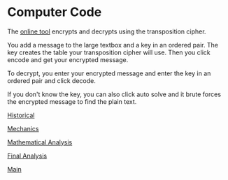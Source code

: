 # Computer Code

The 
[online tool](https://www.boxentriq.com/code-breaking/columnar-transposition-cipher)
encrypts and decrypts using the transposition cipher.

You add a message to the large textbox and a key in an ordered pair. The key creates the table your transposition cipher will use. Then you click encode and get your encrypted message.

To decrypt, you enter your encrypted message and enter the key in an ordered pair and click decode. 

If you don't know the key, you can also click auto solve and it brute forces the encrypted message to find the plain text.

[Historical](HistoricalTransposition.md)

[Mechanics](mechanicsTransposition.md)

[Mathematical Analysis](mathAnalysisTransposition.md)

[Final Analysis](finalAnalysisTransposition)

[Main](README.md)
